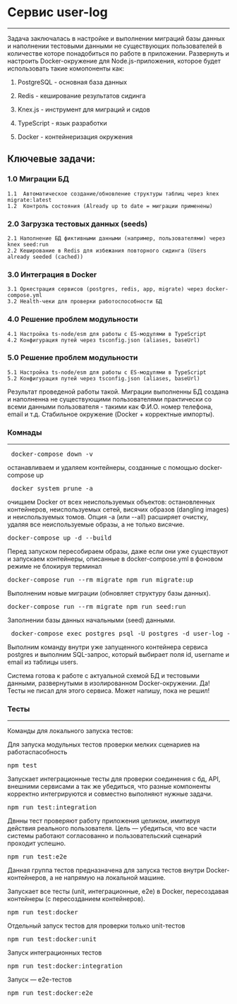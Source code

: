 # Сервис user-log
--------------------
 Задача заключалась в настройке и выполнении миграций базы данных и наполнении тестовыми данными не существующих пользователей 
 в количестве которе понадобиться по работе в приложении. Развернуть и настроить Docker-окружение для Node.js-приложения, 
 которое будет использовать такие комопоненты как:

 1. PostgreSQL - основная база данных

 2. Redis - кеширование результатов сидинга

 3. Knex.js - инструмент для миграций и сидов

 4. TypeScript - язык разработки

 5. Docker - контейнеризация окружения



## Ключевые задачи:
### 1.0 Миграции БД
    1.1  Автоматическое создание/обновление структуры таблиц через knex migrate:latest
    1.2  Контроль состояния (Already up to date = миграции применены)

### 2.0 Загрузка тестовых данных (seeds)
    2.1 Наполнение БД фиктивными данными (например, пользователями) через knex seed:run
    2.2 Кеширование в Redis для избежания повторного сидинга (Users already seeded (cached))

### 3.0 Интеграция в Docker
    3.1 Оркестрация сервисов (postgres, redis, app, migrate) через docker-compose.yml
    3.2 Health-чеки для проверки работоспособности БД

### 4.0 Решение проблем модульности
    4.1 Настройка ts-node/esm для работы с ES-модулями в TypeScript
    4.2 Конфигурация путей через tsconfig.json (aliases, baseUrl)
    
### 5.0 Решение проблем модульности
    5.1 Настройка ts-node/esm для работы с ES-модулями в TypeScript
    5.2 Конфигурация путей через tsconfig.json (aliases, baseUrl)

Результат проведеной работы такой. Миграции выполненны БД создана и наполненна не существующими пользователями практически со всеми данными пользователя - такими как Ф.И.О. 
номер телефона, email и т.д. Стабильное окружение (Docker + корректные импорты).

### Комнады 
-------------
<pre> docker-compose down -v </pre>
останавливаем и удаляем контейнеры, созданные с помощью docker-compose up

<pre> docker system prune -a </pre>
очищаем Docker от всех неиспользуемых объектов: остановленных контейнеров, неиспользуемых сетей, висячих образов (dangling images) и неиспользуемых томов. Опция -a (или --all) расширяет очистку, удаляя все неиспользуемые образы, а не только висячие.

<pre>docker-compose up -d --build</pre>
Перед запуском пересобираем образы, даже если они уже существуют и запускаем контейнеры, описанные в docker-compose.yml в фоновом режиме не блокируя терминал

<pre>docker-compose run --rm migrate npm run migrate:up</pre>
Выполненим новые миграции (обновляет структуру базы данных).

<pre>docker-compose run --rm migrate npm run seed:run</pre>
 Заполнении базы данных начальными (seed) данными.

<pre> docker-compose exec postgres psql -U postgres -d user-log -c "SELECT id, username, email FROM users;"</pre>
Выполним команду внутри уже запущенного контейнера сервиса postgres и выполним SQL-запрос, который выбирает поля id, username и email из таблицы users.

Система готова к работе с актуальной схемой БД и тестовыми данными, развернутыми в изолированном Docker-окружении. 
Да! Тесты не писал для этого сервиса. Может напишу, пока не решил!

### Тесты
____________
Команды для локального запуска тестов:

Для запуска модульных тестов проверки мелких сценариев на работаспасобность 
<pre>npm test</pre>

Запускает интеграционные тесты для проверки соединения с бд, API, внешними сервисами 
а так же убедиться, что разные компоненты корректно интегрируются и совместно выполняют нужные задачи.
<pre>npm run test:integration</pre>

Двнны тест проверяют работу приложения целиком, имитируя действия реального пользователя.
Цель — убедиться, что все части системы работают согласованно и пользовательский сценарий проходит успешно.
<pre>npm run test:e2e</pre> 

Данная группа тестов предназначена для запуска тестов внутри Docker-контейнеров, а не напрямую на локальной машине.

Запускает все тесты (unit, интеграционные, e2e) в Docker, пересоздавая контейнеры (с пересозданием контейнеров).
<pre>npm run test:docker</pre>

Отдельный запуск тестов для проверки только unit-тестов 
<pre>npm run test:docker:unit</pre> 

Запуск интеграционных тестов
<pre>npm run test:docker:integration</pre>

Запуск — e2e-тестов
<pre>npm run test:docker:e2e</pre> 


